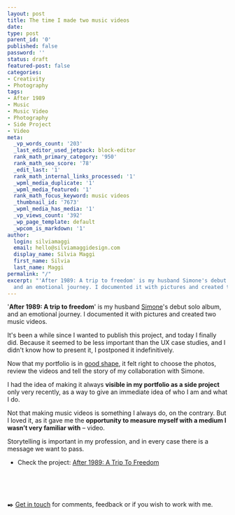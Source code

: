 ```yaml
---
layout: post
title: The time I made two music videos
date:
type: post
parent_id: '0'
published: false
password: ''
status: draft
featured-post: false
categories:
- Creativity
- Photography
tags:
- After 1989
- Music
- Music Video
- Photography
- Side Project
- Video
meta:
  _vp_words_count: '203'
  _last_editor_used_jetpack: block-editor
  rank_math_primary_category: '950'
  rank_math_seo_score: '78'
  _edit_last: '1'
  rank_math_internal_links_processed: '1'
  _wpml_media_duplicate: '1'
  _wpml_media_featured: '1'
  rank_math_focus_keyword: music videos
  _thumbnail_id: '7673'
  _wpml_media_has_media: '1'
  _vp_views_count: '392'
  _wp_page_template: default
  _wpcom_is_markdown: '1'
author:
  login: silviamaggi
  email: hello@silviamaggidesign.com
  display_name: Silvia Maggi
  first_name: Silvia
  last_name: Maggi
permalink: "/"
excerpt: "'After 1989: A trip to freedom' is my husband Simone's debut solo album,
  and an emotional journey. I documented it with pictures and created two music videos."
---
```

<p><!-- wp:paragraph {"fontSize":"large"} --></p>
<p class="has-large-font-size">'<strong>After 1989: A trip to freedom</strong>' is my husband <a aria-label="Simone (opens in a new tab)" href="https://minutestomidnight.co.uk/" target="_blank" rel="noreferrer noopener" class="rank-math-link">Simone</a>'s debut solo album, and an emotional journey. I documented it with pictures and created two music videos.</p>
<p><!-- /wp:paragraph --></p>
<p><!-- wp:paragraph --></p>
<p>It's been a while since I wanted to publish this project, and today I finally did. Because it seemed to be less important than the UX case studies, and I didn't know how to present it, I postponed it indefinitively.</p>
<p><!-- /wp:paragraph --></p>
<p><!-- wp:paragraph --></p>
<p>Now that my portfolio is in <a aria-label="good shape (opens in a new tab)" href="https://silviamaggidesign.com/silvia-maggi-portfolio/" target="_blank" rel="noreferrer noopener" class="rank-math-link">good shape</a>, it felt right to choose the photos, review the videos and tell the story of my collaboration with Simone.</p>
<p><!-- /wp:paragraph --></p>
<p><!-- wp:paragraph --></p>
<p>I had the idea of making it always <strong>visible in my portfolio as a side project</strong> only very recently, as a way to give an immediate idea of who I am and what I do.</p>
<p><!-- /wp:paragraph --></p>
<p><!-- wp:paragraph --></p>
<p>Not that making music videos is something I always do, on the contrary. But I loved it, as it gave me the&nbsp;<strong>opportunity to measure myself with a medium I wasn’t very familiar with</strong>&nbsp;– video.</p>
<p><!-- /wp:paragraph --></p>
<p><!-- wp:paragraph --></p>
<p>Storytelling is important in my profession, and in every case there is a message we want to pass.</p>
<p><!-- /wp:paragraph --></p>
<p><!-- wp:list {"className":"is-style-tw-arrow"} --></p>
<ul class="is-style-tw-arrow">
<li>Check the project: <a aria-label="After 1989: A Trip To Freedom (opens in a new tab)" href="https://silviamaggidesign.com/portfolio/after-1989-a-trip-to-freedom/" target="_blank" rel="noreferrer noopener" class="rank-math-link">After 1989: A Trip To Freedom</a></li>
</ul>
<p><!-- /wp:list --></p>
<p><!-- wp:spacer {"height":50} --></p>
<div style="height:50px" aria-hidden="true" class="wp-block-spacer"></div>
<p><!-- /wp:spacer --></p>
<p><!-- wp:paragraph --></p>
<p>✒️&nbsp;<a href="https://silviamaggidesign.com/contacts-silviamaggi/">Get in touch</a>&nbsp;for comments, feedback or if you wish to work with me.</p>
<p><!-- /wp:paragraph --></p>
<p><!-- wp:spacer {"height":50} --></p>
<div style="height:50px" aria-hidden="true" class="wp-block-spacer"></div>
<p><!-- /wp:spacer --></p>
<p><!-- wp:block {"ref":4955} /--></p>
<p><!-- wp:block {"ref":4954} /--></p>
